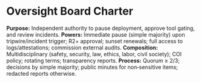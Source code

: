 # Oversight Board Charter
**Purpose:** Independent authority to pause deployment, approve tool gating, and review incidents.
**Powers:** Immediate pause (simple majority) upon tripwire/incident trigger; R2+ approval; sunset renewals; full access to logs/attestations; commission external audits.
**Composition:** Multidisciplinary (safety, security, law, ethics, labor, civil society); COI policy; rotating terms; transparency reports.
**Process:** Quorum ≥ 2/3; decisions by simple majority; public minutes for non‑sensitive items; redacted reports otherwise.
